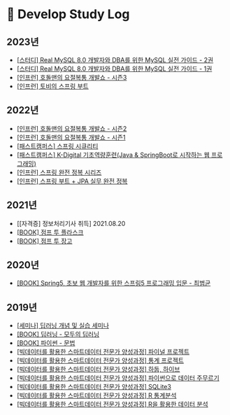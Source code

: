 # :school: Develop Study Log

## 2023년
- [[스터디] Real MySQL 8.0 개발자와 DBA를 위한 MySQL 실전 가이드 - 2권](https://github.com/heechul90/study-real-mysql)
- [[스터디] Real MySQL 8.0 개발자와 DBA를 위한 MySQL 실전 가이드 - 1권](https://github.com/heechul90/study-real-mysql)
- [[인프런] 호돌맨의 요절복통 개발쇼 - 시즌3](https://github.com/heechul90/study-heechlog-server)
- [[인프런] 토비의 스프링 부트](https://github.com/heechul90/study-toby-springboot)

## 2022년
- [[인프런] 호돌맨의 요절복통 개발쇼 - 시즌2](https://github.com/heechul90/study-heechlog-server)
- [[인프런] 호돌맨의 요절복통 개발쇼 - 시즌1](https://github.com/heechul90/study-heechlog-server)
- [[패스트캠퍼스] 스프링 시큐리티](https://github.com/heechul90/study-security-basic)
- [[패스트캠퍼스] K-Digital 기초역량훈련(Java & SpringBoot로 시작하는 웹 프로그래밍)]()
- [[인프런] 스프링 완전 정복 시리즈](https://github.com/heechul90/study-spring-start)
- [[인프런] 스프링 부트 + JPA 실무 완전 정복](https://github.com/heechul90/study-jpa-basic)

## 2021년
- [[자격증] 정보처리기사 취득] 2021.08.20
- [[BOOK] 점프 투 플라스크](https://github.com/heechul90/study-flask)
- [[BOOK] 점프 투 장고](https://github.com/heechul90/study-django)

## 2020년
- [[BOOK] Spring5, 초보 웹 개발자를 위한 스프링5 프로그래밍 입문 - 최범균](https://github.com/heechul90/study-spring5)

## 2019년
- [[세미나] 딥러닝 개념 및 실습 세미나](https://github.com/heechul90/seminar-machine-learning)
- [[BOOK] 딥러닝 - 모두의 딥러닝](https://github.com/heechul90/study-deep-learning)
- [[BOOK] 파이썬 - 문법](https://github.com/heechul90/study-python-basic-1)
- [[빅데이터를 활용한 스마트데이터 전문가 양성과정] 파이널 프로젝트](https://github.com/heechul90/bigdata-class-final-project)
- [[빅데이터를 활용한 스마트데이터 전문가 양성과정] 통계 프로젝트](https://github.com/heechul90/bigdata-class-project)
- [[빅데이터를 활용한 스마트데이터 전문가 양성과정] 하둡, 하이브](https://github.com/heechul90/bigdata-class-hadoop-hive)
- [[빅데이터를 활용한 스마트데이터 전문가 양성과정] 파이썬으로 데이터 주무르기](https://github.com/heechul90/bigdata-class-python-data-science)
- [[빅데이터를 활용한 스마트데이터 전문가 양성과정] SQLite3](https://github.com/heechul90/bigdata-class-sqlite3)
- [[빅데이터를 활용한 스마트데이터 전문가 양성과정] R 통계분석](https://github.com/heechul90/bigdata-class-r-statistics)
- [[빅데이터를 활용한 스마트데이터 전문가 양성과정] R을 활용한 데이터 분석](https://github.com/heechul90/bigdata-class-r-data-analysis)
  
